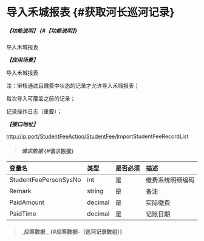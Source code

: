 # 导入禾城报表 {#获取河长巡河记录}

##### _【功能说明】_ {#【功能说明】}

导入禾城报表

_**【应用场景】**_

导入禾城报表

注：审核通过且缴费中状态的记录才允许导入禾城报表；

每次导入可覆盖之前的记录；

记录操作日志（重要）；

_**【接口地址】**_

[http://ip:port/StudentFeeAction/StudentFee/I](http://ip:port/HMQuery/PatrolRiver/GetPatrolRivers)mportStudentFeeRecordList

> #### _请求数据_ {#请求数据}

| 变量名 | 类型 | 是否必须 | 描述 |
| :--- | :--- | :--- | :--- |
| StudentFeePersonSysNo | int | 是 | 缴费系统明细编码 |
| Remark| string| 是 |备注|
| PaidAmount| decimal| 是 |实际缴费|
| PaidTime| decimal| 是 |记账日期|




> #### _应答数据 _ {#应答数据-（巡河记录数组）}



